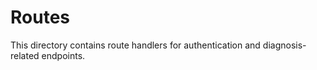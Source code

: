 # Routes

This directory contains route handlers for authentication and diagnosis-related endpoints.

